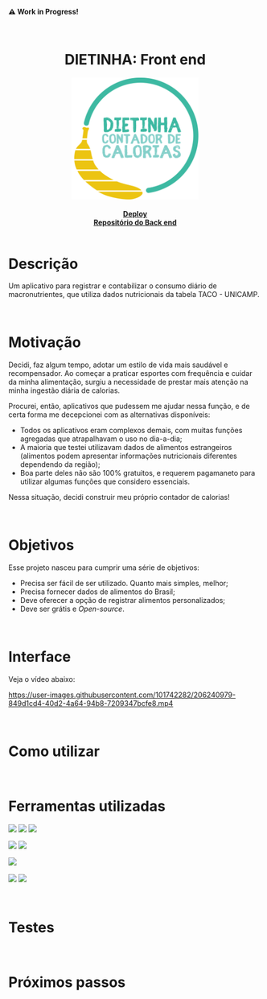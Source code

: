 **:warning: Work in Progress!**

<br />

<h1 align='center'>DIETINHA: Front end</h1>

<div align="center">
    <img src="./src/assets/icons/icon.svg" alt="Logo" width="50%">
    <br />
    <br />
    <a href="https://dietinha.cf" ><strong>Deploy</strong></a>
    <br />
    <a href="https://github.com/augustolfp/calories-tracker-backend"><strong>Repositório do Back end</strong></a>
</div>

<br />

# Descrição

Um aplicativo para registrar e contabilizar o consumo diário de macronutrientes, que utiliza dados nutricionais da tabela TACO - UNICAMP.

<br />

# Motivação

Decidi, faz algum tempo, adotar um estilo de vida mais saudável e recompensador. Ao começar a praticar esportes com frequência e cuidar da minha alimentação, surgiu a necessidade de prestar mais atenção na minha ingestão diária de calorias.

Procurei, então, aplicativos que pudessem me ajudar nessa função, e de certa forma me decepcionei com as alternativas disponíveis:

-   Todos os aplicativos eram complexos demais, com muitas funções agregadas que atrapalhavam o uso no dia-a-dia;
-   A maioria que testei utilizavam dados de alimentos estrangeiros (alimentos podem apresentar informações nutricionais diferentes dependendo da região);
-   Boa parte deles não são 100% gratuitos, e requerem pagamaneto para utilizar algumas funções que considero essenciais.

Nessa situação, decidi construir meu próprio contador de calorias!

<br />

# Objetivos

Esse projeto nasceu para cumprir uma série de objetivos:

-   Precisa ser fácil de ser utilizado. Quanto mais simples, melhor;
-   Precisa fornecer dados de alimentos do Brasil;
-   Deve oferecer a opção de registrar alimentos personalizados;
-   Deve ser grátis e _Open-source_.

<br />

# Interface

Veja o vídeo abaixo:

https://user-images.githubusercontent.com/101742282/206240979-849d1cd4-40d2-4a64-94b8-7209347bcfe8.mp4

<br />

# Como utilizar

<br />

# Ferramentas utilizadas

<img src="https://img.shields.io/badge/TypeScript-007ACC?style=for-the-badge&logo=typescript&logoColor=white" height="30px"/> <img src="https://img.shields.io/badge/React-20232A?style=for-the-badge&logo=react&logoColor=61DAFB" height="30px"/> <img src='https://img.shields.io/badge/Chakra--UI-319795?style=for-the-badge&logo=chakra-ui&logoColor=white' />

<img src='https://img.shields.io/badge/Vite-B73BFE?style=for-the-badge&logo=vite&logoColor=FFD62E' /> <img src='https://img.shields.io/badge/react%20QUERY-EF4444?style=for-the-badge&logo=react%20table&logoColor=white' />

<img src="https://img.shields.io/badge/Vercel-000000?style=for-the-badge&logo=vercel&logoColor=white" height="30px"/>

<img src='https://img.shields.io/badge/eslint-3A33D1?style=for-the-badge&logo=eslint&logoColor=white' /> <img src='https://img.shields.io/badge/prettier-1A2C34?style=for-the-badge&logo=prettier&logoColor=F7BA3E' />

<br />

# Testes

<br />

# Próximos passos
